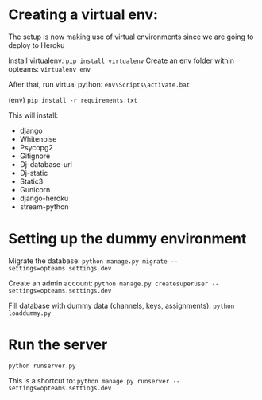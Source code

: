 # Creating a virtual env:

The setup is now making use of virtual environments since we are going to deploy to Heroku

Install virtualenv: `pip install virtualenv`
Create an env folder within opteams: `virtualenv env`

After that, run virtual python: `env\Scripts\activate.bat`

(env) `pip install -r requirements.txt`

This will install:
* django
* Whitenoise
* Psycopg2
* Gitignore
* Dj-database-url
* Dj-static
* Static3
* Gunicorn
* django-heroku
* stream-python

# Setting up the dummy environment

Migrate the database: `python manage.py migrate --settings=opteams.settings.dev`

Create an admin account: `python manage.py createsuperuser --settings=opteams.settings.dev`

Fill database with dummy data (channels, keys, assignments): `python loaddummy.py`

# Run the server

`python runserver.py`

This is a shortcut to: `python manage.py runserver --settings=opteams.settings.dev`